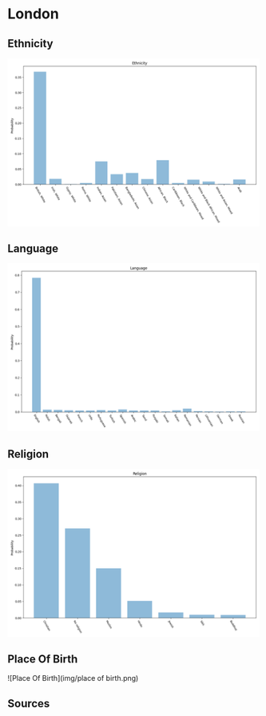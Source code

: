 # London

## Ethnicity

![Ethnicity](img/ethnicity.png)

## Language

![Language](img/language.png)

## Religion

![Religion](img/religion.png)

## Place Of Birth

![Place Of Birth](img/place of birth.png)

## Sources
